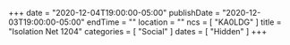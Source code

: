 +++
date = "2020-12-04T19:00:00-05:00"
publishDate = "2020-12-03T19:00:00-05:00"
endTime = ""
location = ""
ncs = [ "KA0LDG" ]
title = "Isolation Net 1204"
categories = [ "Social" ]
dates = [ "Hidden" ]
+++
